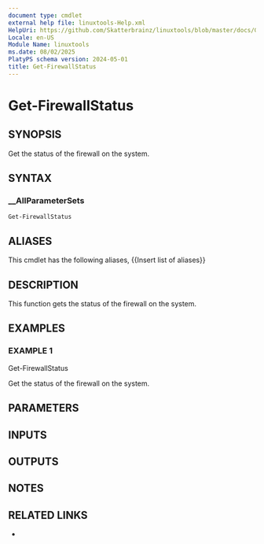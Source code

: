 ```yaml
---
document type: cmdlet
external help file: linuxtools-Help.xml
HelpUri: https://github.com/Skatterbrainz/linuxtools/blob/master/docs/Get-FirewallStatus.md
Locale: en-US
Module Name: linuxtools
ms.date: 08/02/2025
PlatyPS schema version: 2024-05-01
title: Get-FirewallStatus
---
```


# Get-FirewallStatus

## SYNOPSIS

Get the status of the firewall on the system.

## SYNTAX

### __AllParameterSets

```
Get-FirewallStatus
```

## ALIASES

This cmdlet has the following aliases,
  {{Insert list of aliases}}

## DESCRIPTION

This function gets the status of the firewall on the system.

## EXAMPLES

### EXAMPLE 1

Get-FirewallStatus

Get the status of the firewall on the system.

## PARAMETERS

## INPUTS

## OUTPUTS

## NOTES

## RELATED LINKS

- [](https://github.com/Skatterbrainz/linuxtools/blob/master/docs/Get-FirewallStatus.md)
